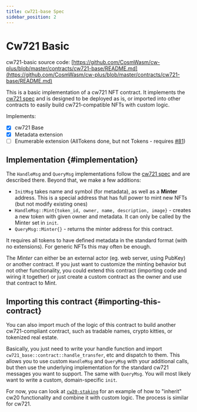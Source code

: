 ```yaml
---
title: cw721-base Spec
sidebar_position: 2
---
```


# Cw721 Basic

cw721-basic source
code: [https://github.com/CosmWasm/cw-plus/blob/master/contracts/cw721-base/README.md](https://github.com/CosmWasm/cw-plus/blob/master/contracts/cw721-base/README.md)

This is a basic implementation of a cw721 NFT contract. It implements the [cw721 spec](spec.md) and is designed to be
deployed as is, or imported into other contracts to easily build cw721-compatible NFTs with custom logic.

Implements:

- [x] cw721 Base
- [x] Metadata extension
- [ ] Enumerable extension (AllTokens done, but not Tokens -
  requires [#81](https://github.com/CosmWasm/cw-plus/issues/81))

## Implementation {#implementation}

The `HandleMsg` and `QueryMsg` implementations follow the [cw721 spec](spec.md) and are described there. Beyond that, we
make a few additions:

* `InitMsg` takes name and symbol (for metadata), as well as a **Minter** address. This is a special address that has
  full power to mint new NFTs (but not modify existing ones)
* `HandleMsg::Mint{token_id, owner, name, description, image}` - creates a new token with given owner and metadata. It
  can only be called by the Minter set in `init`.
* `QueryMsg::Minter{}` - returns the minter address for this contract.

It requires all tokens to have defined metadata in the standard format (with no extensions). For generic NFTs this may
often be enough.

The *Minter* can either be an external actor (eg. web server, using PubKey) or another contract. If you just want to
customize the minting behavior but not other functionality, you could extend this contract (importing code and wiring it
together)
or just create a custom contract as the owner and use that contract to Mint.

## Importing this contract {#importing-this-contract}

You can also import much of the logic of this contract to build another cw721-compliant contract, such as tradable
names, crypto kitties, or tokenized real estate.

Basically, you just need to write your handle function and import
`cw721_base::contract::handle_transfer`, etc and dispatch to them. This allows you to use custom `HandleMsg`
and `QueryMsg` with your additional calls, but then use the underlying implementation for the standard cw721 messages
you want to support. The same with `QueryMsg`. You will most likely want to write a custom, domain-specific `init`.

For now, you can look at [`cw20-staking`](../cw20/cw20-staking-spec.md)
for an example of how to "inherit" cw20 functionality and combine it with custom logic. The process is similar for
cw721.

